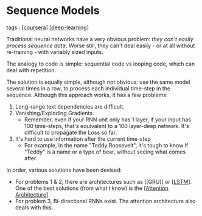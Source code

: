 ---
---

# Sequence Models

tags : [[coursera]] [[deep-learning]]

Traditional neural networks have a very obvious problem: *they can't easily process sequence data*. Worse still, they can't deal easily - or at all without re-training - with variably sized inputs.

The analogy to code is simple: sequential code vs looping code, which can deal with repetition.

The solution is equally simple, although not obvious: use the same model several times in a row, to process each individual time-step in the sequence. Although this approach works, it has a few problems:

1. Long-range text dependencies are difficult.
2. Vanishing/Exploding Gradients.
   - Remember, even if your RNN unit only has 1 layer, if your input has 100 time-steps, that's equivalent to a 100 layer-deep network. It's difficult to propagate the Loss so far.
3. It's hard to use information after the current time-step
    - For example, in the name "Teddy Roosevelt", it's tough to know if "Teddy" is a name or a type of bear, without seeing what comes after.

In order, various solutions have been devised:

- For problems 1 & 2, there are architectures such as [[GRU]] or [[LSTM]]. One of the best solutions (from what I know) is the [[Attention Architecture]]
- For problem 3, Bi-directional RNNs exist. The attention architecture also deals with this.


[//begin]: # "Autogenerated link references for markdown compatibility"
[coursera]: coursera "Coursera"
[deep-learning]: deep-learning "Deep Learning"
[LSTM]: lstm "LSTM"
[Attention Architecture]: attention-architecture "Attention Architecture"
[//end]: # "Autogenerated link references"